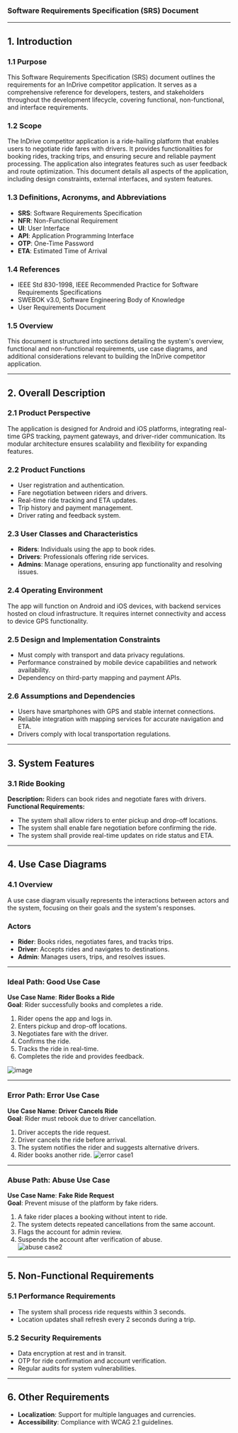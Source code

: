 ### Software Requirements Specification (SRS) Document ###

---

## 1. Introduction

### 1.1 Purpose  
This Software Requirements Specification (SRS) document outlines the requirements for an InDrive competitor application. It serves as a comprehensive reference for developers, testers, and stakeholders throughout the development lifecycle, covering functional, non-functional, and interface requirements.

### 1.2 Scope  
The InDrive competitor application is a ride-hailing platform that enables users to negotiate ride fares with drivers. It provides functionalities for booking rides, tracking trips, and ensuring secure and reliable payment processing. The application also integrates features such as user feedback and route optimization. This document details all aspects of the application, including design constraints, external interfaces, and system features.

### 1.3 Definitions, Acronyms, and Abbreviations  
- **SRS**: Software Requirements Specification  
- **NFR**: Non-Functional Requirement  
- **UI**: User Interface  
- **API**: Application Programming Interface  
- **OTP**: One-Time Password  
- **ETA**: Estimated Time of Arrival

### 1.4 References  
- IEEE Std 830-1998, IEEE Recommended Practice for Software Requirements Specifications  
- SWEBOK v3.0, Software Engineering Body of Knowledge  
- User Requirements Document  

### 1.5 Overview  
This document is structured into sections detailing the system's overview, functional and non-functional requirements, use case diagrams, and additional considerations relevant to building the InDrive competitor application.

---

## 2. Overall Description

### 2.1 Product Perspective  
The application is designed for Android and iOS platforms, integrating real-time GPS tracking, payment gateways, and driver-rider communication. Its modular architecture ensures scalability and flexibility for expanding features.

### 2.2 Product Functions  
- User registration and authentication.  
- Fare negotiation between riders and drivers.  
- Real-time ride tracking and ETA updates.  
- Trip history and payment management.  
- Driver rating and feedback system.  

### 2.3 User Classes and Characteristics  
- **Riders**: Individuals using the app to book rides.  
- **Drivers**: Professionals offering ride services.  
- **Admins**: Manage operations, ensuring app functionality and resolving issues.

### 2.4 Operating Environment  
The app will function on Android and iOS devices, with backend services hosted on cloud infrastructure. It requires internet connectivity and access to device GPS functionality.

### 2.5 Design and Implementation Constraints  
- Must comply with transport and data privacy regulations.  
- Performance constrained by mobile device capabilities and network availability.  
- Dependency on third-party mapping and payment APIs.  

### 2.6 Assumptions and Dependencies  
- Users have smartphones with GPS and stable internet connections.  
- Reliable integration with mapping services for accurate navigation and ETA.  
- Drivers comply with local transportation regulations.  

---

## 3. System Features

### 3.1 Ride Booking  
**Description:** Riders can book rides and negotiate fares with drivers.  
**Functional Requirements:**  
- The system shall allow riders to enter pickup and drop-off locations.  
- The system shall enable fare negotiation before confirming the ride.  
- The system shall provide real-time updates on ride status and ETA.

---

## 4. Use Case Diagrams  

### 4.1 Overview  
A use case diagram visually represents the interactions between actors and the system, focusing on their goals and the system's responses.  

### Actors  
- **Rider**: Books rides, negotiates fares, and tracks trips.  
- **Driver**: Accepts rides and navigates to destinations.  
- **Admin**: Manages users, trips, and resolves issues.
  

---

### Ideal Path: Good Use Case  
**Use Case Name**: **Rider Books a Ride**  
**Goal**: Rider successfully books and completes a ride.  
1. Rider opens the app and logs in.  
2. Enters pickup and drop-off locations.  
3. Negotiates fare with the driver.  
4. Confirms the ride.  
5. Tracks the ride in real-time.  
6. Completes the ride and provides feedback.
   
![image](https://github.com/user-attachments/assets/5c5eaa97-0551-43d4-bafb-a70d7618fc36)

---

### Error Path: Error Use Case  
**Use Case Name**: **Driver Cancels Ride**  
**Goal**: Rider must rebook due to driver cancellation.  
1. Driver accepts the ride request.  
2. Driver cancels the ride before arrival.  
3. The system notifies the rider and suggests alternative drivers.  
4. Rider books another ride.
![error case1](https://github.com/user-attachments/assets/290c66ca-f386-483e-92cd-9b7e0a4b6051)

---

### Abuse Path: Abuse Use Case  
**Use Case Name**: **Fake Ride Request**  
**Goal**: Prevent misuse of the platform by fake riders.  
1. A fake rider places a booking without intent to ride.  
2. The system detects repeated cancellations from the same account.  
3. Flags the account for admin review.  
4. Suspends the account after verification of abuse.  
![abuse case2](https://github.com/user-attachments/assets/f68ce8ee-fdb2-461b-bc1c-a2f962251c09)

---

## 5. Non-Functional Requirements  

### 5.1 Performance Requirements  
- The system shall process ride requests within 3 seconds.  
- Location updates shall refresh every 2 seconds during a trip.

### 5.2 Security Requirements  
- Data encryption at rest and in transit.  
- OTP for ride confirmation and account verification.  
- Regular audits for system vulnerabilities.
  
---

## 6. Other Requirements  

- **Localization**: Support for multiple languages and currencies.  
- **Accessibility**: Compliance with WCAG 2.1 guidelines.  
